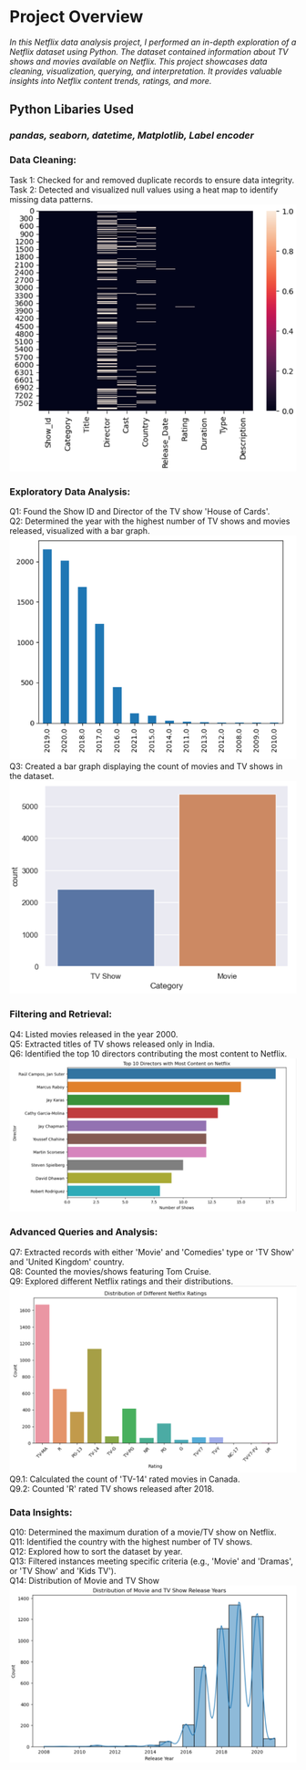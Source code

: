 # Project Overview

*In this Netflix data analysis project, I performed an in-depth exploration of a Netflix dataset using Python. The dataset contained information about TV shows and movies available on Netflix. This project showcases data cleaning, visualization, querying, and interpretation. It provides valuable insights into Netflix content trends, ratings, and more.*


## Python Libaries Used
### *pandas, seaborn, datetime, Matplotlib, Label encoder*

### Data Cleaning:

Task 1: Checked for and removed duplicate records to ensure data integrity.</br>
Task 2: Detected and visualized null values using a heat map to identify missing data patterns.</br>
<img src= "https://github.com/VasanthM27/Netflix-Data-Analysis/blob/main/heat%20map.png" />

### Exploratory Data Analysis:

Q1: Found the Show ID and Director of the TV show 'House of Cards'.</br>
Q2: Determined the year with the highest number of TV shows and movies released, visualized with a bar graph.</br>
<img src= "https://github.com/VasanthM27/Netflix-Data-Analysis/blob/main/bar%202.png" /></br>
Q3: Created a bar graph displaying the count of movies and TV shows in the dataset. </br>
<img src="https://github.com/VasanthM27/Netflix-Data-Analysis/blob/main/bar%20graph.png"/>

### Filtering and Retrieval:

Q4: Listed movies released in the year 2000.</br>
Q5: Extracted titles of TV shows released only in India.</br>
Q6: Identified the top 10 directors contributing the most content to Netflix.</br>
<img src="https://github.com/VasanthM27/Netflix-Data-Analysis/blob/main/top%20directors.png"/></br>

### Advanced Queries and Analysis:

Q7: Extracted records with either 'Movie' and 'Comedies' type or 'TV Show' and 'United Kingdom' country.</br>
Q8: Counted the movies/shows featuring Tom Cruise.</br>
Q9: Explored different Netflix ratings and their distributions.</br>
<img src = "https://github.com/VasanthM27/Netflix-Data-Analysis/blob/main/diff%20ratings.png"/></br>
Q9.1: Calculated the count of 'TV-14' rated movies in Canada.</br>
Q9.2: Counted 'R' rated TV shows released after 2018.

### Data Insights:

Q10: Determined the maximum duration of a movie/TV show on Netflix.</br>
Q11: Identified the country with the highest number of TV shows.</br>
Q12: Explored how to sort the dataset by year.</br>
Q13: Filtered instances meeting specific criteria (e.g., 'Movie' and 'Dramas', or 'TV Show' and 'Kids TV').</br>
Q14: Distribution of Movie and TV Show</br>
<img src="https://github.com/VasanthM27/Netflix-Data-Analysis/blob/main/distribution%20of%20movie%20and%20tv%20shows.png"/>

